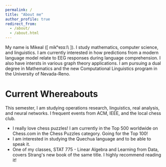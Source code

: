 ```yaml
---
permalink: /
title: "About me"
author_profile: true
redirect_from: 
  - /about/
  - /about.html
---
```


My name is Mikeal (\[ mikʰeɪɑːl\ ]). I study mathematics, computer science, and linguistics. I am currently interested in how predictions from a modern language model relate to EEG responses during language comprehension. I also have intersts in various graph theory applications. I am pursuing a dual degree in Mathematics and the new Computational Linguistics program in the University of Nevada-Reno.

Current Whereabouts
======
This semester, I am studying operations research, linguistics, real analysis, and neural networks. I frequent events from ACM, IEEE, and the local chess club.
- I really love chess puzzles! I am currently in the Top 500 worldwide on Chess.com in the Chess Puzzles category. Going for the Top 100!
- I am interested in studying the Quechua language and to be able to speak it.
- One of my classes, STAT 775 - Linear Algebra and Learning from Data, covers Strang's new book of the same title. I highly recommend reading it!
